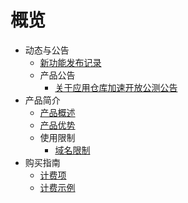 # 概览

* 动态与公告
    * [新功能发布记录](/uaaa/notice/New_Feature)
    * 产品公告
        * [关于应用仓库加速开放公测公告](/uaaa/notice/notice)
* 产品简介
    * [产品概述](/uaaa/introduction/Overview)
    * [产品优势](/uaaa/introduction/Advantage)
    * 使用限制
        * [域名限制](/uaaa/introduction/Limit/domain)
* 购买指南
    * [计费项](/unet/buy/introduction)
    * [计费示例](/unet/buy/Example)
